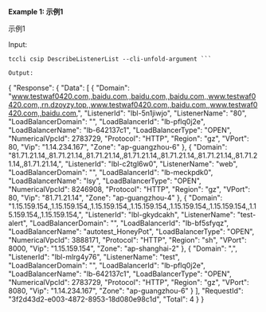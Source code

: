 **Example 1: 示例1**

示例1

Input: 

```
tccli csip DescribeListenerList --cli-unfold-argument ```

Output: 
```
{
    "Response": {
        "Data": [
            {
                "Domain": "www.testwaf0420.com,,baidu.com,,baidu.com,,baidu.com,,www.testwaf0420.com,,rn.dzoyzy.top,,www.testwaf0420.com,,baidu.com,,www.testwaf0420.com,,baidu.com,",
                "ListenerId": "lbl-5n1jiwjo",
                "ListenerName": "80",
                "LoadBalancerDomain": "",
                "LoadBalancerId": "lb-pflq0j2e",
                "LoadBalancerName": "lb-642137c1",
                "LoadBalancerType": "OPEN",
                "NumericalVpcId": 2783729,
                "Protocol": "HTTP",
                "Region": "gz",
                "VPort": 80,
                "Vip": "1.14.234.167",
                "Zone": "ap-guangzhou-6"
            },
            {
                "Domain": "81.71.21.14,,81.71.21.14,,81.71.21.14,,81.71.21.14,,81.71.21.14,,81.71.21.14,,81.71.21.14,,81.71.21.14,",
                "ListenerId": "lbl-c2tgl6w0",
                "ListenerName": "web",
                "LoadBalancerDomain": "",
                "LoadBalancerId": "lb-meckpdk0",
                "LoadBalancerName": "lsy",
                "LoadBalancerType": "OPEN",
                "NumericalVpcId": 8246908,
                "Protocol": "HTTP",
                "Region": "gz",
                "VPort": 80,
                "Vip": "81.71.21.14",
                "Zone": "ap-guangzhou-4"
            },
            {
                "Domain": "1.15.159.154,,1.15.159.154,,1.15.159.154,,1.15.159.154,,1.15.159.154,,1.15.159.154,,1.15.159.154,,1.15.159.154,",
                "ListenerId": "lbl-gkydcakh",
                "ListenerName": "test-alert",
                "LoadBalancerDomain": "",
                "LoadBalancerId": "lb-bf5sfyqz",
                "LoadBalancerName": "autotest_HoneyPot",
                "LoadBalancerType": "OPEN",
                "NumericalVpcId": 3888171,
                "Protocol": "HTTP",
                "Region": "sh",
                "VPort": 8000,
                "Vip": "1.15.159.154",
                "Zone": "ap-shanghai-2"
            },
            {
                "Domain": ",",
                "ListenerId": "lbl-mlrg4y76",
                "ListenerName": "test",
                "LoadBalancerDomain": "",
                "LoadBalancerId": "lb-pflq0j2e",
                "LoadBalancerName": "lb-642137c1",
                "LoadBalancerType": "OPEN",
                "NumericalVpcId": 2783729,
                "Protocol": "HTTP",
                "Region": "gz",
                "VPort": 8080,
                "Vip": "1.14.234.167",
                "Zone": "ap-guangzhou-6"
            }
        ],
        "RequestId": "3f2d43d2-e003-4872-8953-18d080e98c1d",
        "Total": 4
    }
}
```

